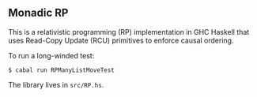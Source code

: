 Monadic RP
----------

This is a relativistic programming (RP) implementation in GHC Haskell that uses Read-Copy Update (RCU) primitives to enforce causal ordering.

To run a long-winded test:

`$ cabal run RPManyListMoveTest`

The library lives in `src/RP.hs`.

